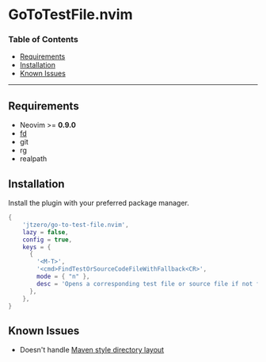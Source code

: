  # GoToTestFile.nvim

### Table of Contents

- [Requirements](#requirements)
- [Installation](#installation)
- [Known Issues](#known-issues)
---

## Requirements
- Neovim >= **0.9.0**
- [fd](https://github.com/sharkdp/fd)
- git
- rg
- realpath

## Installation

Install the plugin with your preferred package manager.
```lua
{
    'jtzero/go-to-test-file.nvim',
    lazy = false,
    config = true,
    keys = {
      {
        '<M-T>',
        '<cmd>FindTestOrSourceCodeFileWithFallback<CR>',
        mode = { "n" },
        desc = 'Opens a corresponding test file or source file if not found opens the test folder',
      },
    },
}
```

## Known Issues
- Doesn't handle [Maven style directory layout](https://maven.apache.org/guides/introduction/introduction-to-the-standard-directory-layout.html)
